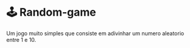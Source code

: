 
# 🕹 Random-game 

Um jogo muito simples que consiste em adivinhar um numero aleatorio entre 1 e 10.

